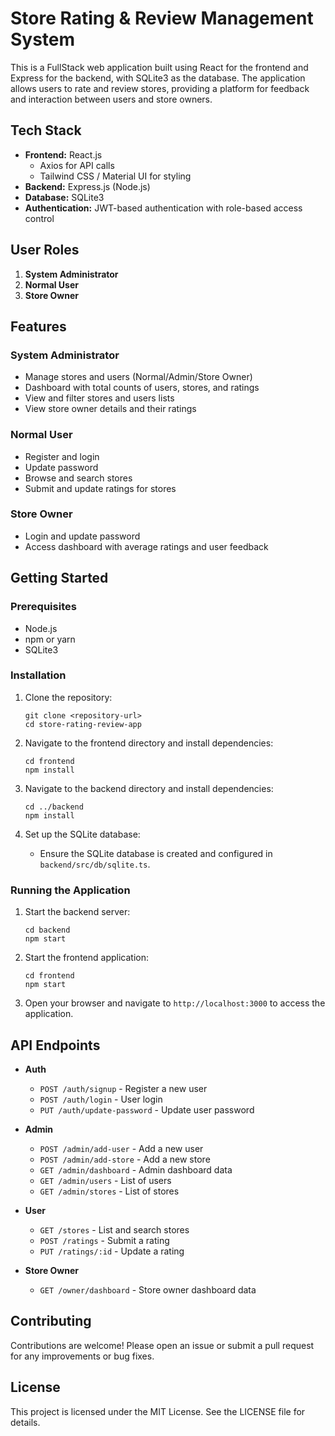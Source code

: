 # Store Rating & Review Management System

This is a FullStack web application built using React for the frontend and Express for the backend, with SQLite3 as the database. The application allows users to rate and review stores, providing a platform for feedback and interaction between users and store owners.

## Tech Stack

- **Frontend:** React.js
  - Axios for API calls
  - Tailwind CSS / Material UI for styling
- **Backend:** Express.js (Node.js)
- **Database:** SQLite3
- **Authentication:** JWT-based authentication with role-based access control

## User Roles

1. **System Administrator**
2. **Normal User**
3. **Store Owner**

## Features

### System Administrator

- Manage stores and users (Normal/Admin/Store Owner)
- Dashboard with total counts of users, stores, and ratings
- View and filter stores and users lists
- View store owner details and their ratings

### Normal User

- Register and login
- Update password
- Browse and search stores
- Submit and update ratings for stores

### Store Owner

- Login and update password
- Access dashboard with average ratings and user feedback

## Getting Started

### Prerequisites

- Node.js
- npm or yarn
- SQLite3

### Installation

1. Clone the repository:
   ```
   git clone <repository-url>
   cd store-rating-review-app
   ```

2. Navigate to the frontend directory and install dependencies:
   ```
   cd frontend
   npm install
   ```

3. Navigate to the backend directory and install dependencies:
   ```
   cd ../backend
   npm install
   ```

4. Set up the SQLite database:
   - Ensure the SQLite database is created and configured in `backend/src/db/sqlite.ts`.

### Running the Application

1. Start the backend server:
   ```
   cd backend
   npm start
   ```

2. Start the frontend application:
   ```
   cd frontend
   npm start
   ```

3. Open your browser and navigate to `http://localhost:3000` to access the application.

## API Endpoints

- **Auth**
  - `POST /auth/signup` - Register a new user
  - `POST /auth/login` - User login
  - `PUT /auth/update-password` - Update user password

- **Admin**
  - `POST /admin/add-user` - Add a new user
  - `POST /admin/add-store` - Add a new store
  - `GET /admin/dashboard` - Admin dashboard data
  - `GET /admin/users` - List of users
  - `GET /admin/stores` - List of stores

- **User**
  - `GET /stores` - List and search stores
  - `POST /ratings` - Submit a rating
  - `PUT /ratings/:id` - Update a rating

- **Store Owner**
  - `GET /owner/dashboard` - Store owner dashboard data

## Contributing

Contributions are welcome! Please open an issue or submit a pull request for any improvements or bug fixes.

## License

This project is licensed under the MIT License. See the LICENSE file for details.